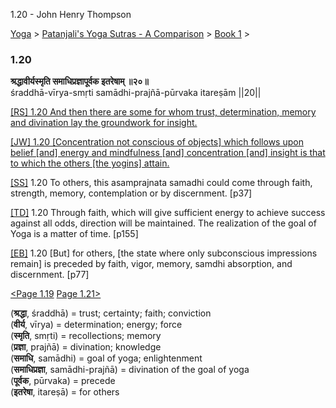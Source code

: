 1.20 - John Henry Thompson 

[Yoga](../../../yoga.md)‎ > ‎[Patanjali's Yoga Sutras - A Comparison](../../patanjani.md)‎ > ‎[Book 1](../book-1.md)‎ > ‎

### 1.20

**श्रद्धावीर्यस्मृति समाधिप्रज्ञापूर्वक इतरेषाम् ॥२०॥**  
śraddhā-vīrya-smṛti samādhi-prajñā-pūrvaka itareṣām ||20||  
  
  
[\[RS\] 1.20 And then there are some for whom trust, determination, memory and divination lay the groundwork for insight.](http://www.ashtangayoga.info/philosophy/yoga-sutra-patanjali/chapter-1/item/shraddha-virya-smriti-samadhi-prajna-purvaka/)  
  
[\[JW\] 1.20 \[Concentration not conscious of objects\] which follows upon belief \[and\] energy and mindfulness \[and\] concentration \[and\] insight is that to which the others \[the yogins\] attain.](http://books.google.com/books?id=YzFImjtOxUwC&pg=PA45&ci=112%2C972%2C730%2C117&source=bookclip)  
  
[\[SS\]](http://www.amazon.com/Yoga-Sutras-Patanjali-Commentary-Satchidananda/dp/0932040381) 1.20 To others, this asamprajnata samadhi could come through faith, strength, memory, contemplation or by discernment. \[p37\]  
  
[\[TD\]](http://www.amazon.com/Heart-Yoga-Developing-Personal-Practice/dp/089281764X/ref=sr_1_5?ie=UTF8&qid=1326228195&sr=8-5) 1.20 Through faith, which will give sufficient energy to achieve success against all odds, direction will be maintained. The realization of the goal of Yoga is a matter of time. \[p155\]  
  
[\[EB\]](http://www.amazon.com/Yoga-Sutras-Patanjali-Translation-Commentary/dp/0865477361/ref=sr_1_1?ie=UTF8&s=books&qid=1250508322&sr=1-1) 1.20 \[But\] for others, \[the state where only subconscious impressions remain\] is preceded by faith, vigor, memory, samdhi absorption, and discernment. \[p77\]  
  
  
[<Page 1.19](119.md)  [Page 1.21>](121.md)  
  

(**श्रद्धा**, śraddhā) = trust; certainty; faith; conviction  
(**वीर्य**, vīrya) = determination; energy; force  
(**स्मृति**, smṛti) = recollections; memory  
(**प्रज्ञा**, prajñā) = divination; knowledge  
(**समाधि**, samādhi) = goal of yoga; enlightenment  
(**समाधिप्रज्ञा**, samādhi-prajñā) = divination of the goal of yoga  
(**पूर्वक**, pūrvaka) = precede  
(**इतरेषा**, itareṣā) = for others

